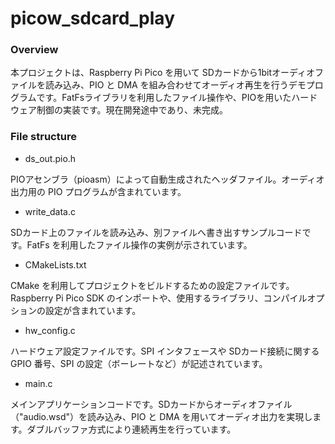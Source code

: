 

# picow_sdcard_play

### Overview

本プロジェクトは、Raspberry Pi Pico を用いて SDカードから1bitオーディオファイルを読み込み、PIO と DMA を組み合わせてオーディオ再生を行うデモプログラムです。FatFsライブラリを利用したファイル操作や、PIOを用いたハードウェア制御の実装です。現在開発途中であり、未完成。

### File structure

* ds_out.pio.h

PIOアセンブラ（pioasm）によって自動生成されたヘッダファイル。オーディオ出力用の PIO プログラムが含まれています。

* write_data.c

SDカード上のファイルを読み込み、別ファイルへ書き出すサンプルコードです。FatFs を利用したファイル操作の実例が示されています。

* CMakeLists.txt

CMake を利用してプロジェクトをビルドするための設定ファイルです。Raspberry Pi Pico SDK のインポートや、使用するライブラリ、コンパイルオプションの設定が含まれています。

* hw_config.c
  
ハードウェア設定ファイルです。SPI インタフェースや SDカード接続に関する GPIO 番号、SPI の設定（ボーレートなど）が記述されています。

* main.c

メインアプリケーションコードです。SDカードからオーディオファイル（"audio.wsd"）を読み込み、PIO と DMA を用いてオーディオ出力を実現します。ダブルバッファ方式により連続再生を行っています。
